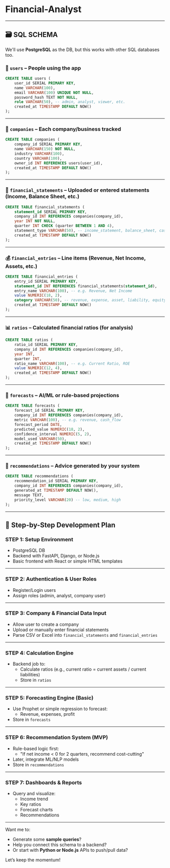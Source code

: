 # Financial-Analyst

---

## 🗃️ SQL SCHEMA

We'll use **PostgreSQL** as the DB, but this works with other SQL databases too.

### 🧍 `users` – People using the app

```sql
CREATE TABLE users (
    user_id SERIAL PRIMARY KEY,
    name VARCHAR(100),
    email VARCHAR(100) UNIQUE NOT NULL,
    password_hash TEXT NOT NULL,
    role VARCHAR(50), -- admin, analyst, viewer, etc.
    created_at TIMESTAMP DEFAULT NOW()
);
```

---

### 🏢 `companies` – Each company/business tracked

```sql
CREATE TABLE companies (
    company_id SERIAL PRIMARY KEY,
    name VARCHAR(150) NOT NULL,
    industry VARCHAR(100),
    country VARCHAR(100),
    owner_id INT REFERENCES users(user_id),
    created_at TIMESTAMP DEFAULT NOW()
);
```

---

### 📄 `financial_statements` – Uploaded or entered statements (Income, Balance Sheet, etc.)

```sql
CREATE TABLE financial_statements (
    statement_id SERIAL PRIMARY KEY,
    company_id INT REFERENCES companies(company_id),
    year INT NOT NULL,
    quarter INT CHECK (quarter BETWEEN 1 AND 4),
    statement_type VARCHAR(50), -- income_statement, balance_sheet, cash_flow
    created_at TIMESTAMP DEFAULT NOW()
);
```

---

### 💰 `financial_entries` – Line items (Revenue, Net Income, Assets, etc.)

```sql
CREATE TABLE financial_entries (
    entry_id SERIAL PRIMARY KEY,
    statement_id INT REFERENCES financial_statements(statement_id),
    entry_name VARCHAR(100), -- e.g. Revenue, Net Income
    value NUMERIC(18, 2),
    category VARCHAR(50), -- revenue, expense, asset, liability, equity
    created_at TIMESTAMP DEFAULT NOW()
);
```

---

### 📊 `ratios` – Calculated financial ratios (for analysis)

```sql
CREATE TABLE ratios (
    ratio_id SERIAL PRIMARY KEY,
    company_id INT REFERENCES companies(company_id),
    year INT,
    quarter INT,
    ratio_name VARCHAR(100), -- e.g. Current Ratio, ROE
    value NUMERIC(12, 4),
    created_at TIMESTAMP DEFAULT NOW()
);
```

---

### 🧠 `forecasts` – AI/ML or rule-based projections

```sql
CREATE TABLE forecasts (
    forecast_id SERIAL PRIMARY KEY,
    company_id INT REFERENCES companies(company_id),
    metric VARCHAR(100), -- e.g. revenue, cash_flow
    forecast_period DATE,
    predicted_value NUMERIC(18, 2),
    confidence_interval NUMERIC(5, 2),
    model_used VARCHAR(50),
    created_at TIMESTAMP DEFAULT NOW()
);
```

---

### 📌 `recommendations` – Advice generated by your system

```sql
CREATE TABLE recommendations (
    recommendation_id SERIAL PRIMARY KEY,
    company_id INT REFERENCES companies(company_id),
    generated_at TIMESTAMP DEFAULT NOW(),
    message TEXT,
    priority_level VARCHAR(20) -- low, medium, high
);
```

---

## 🚦 Step-by-Step Development Plan

### **STEP 1: Setup Environment**
- PostgreSQL DB
- Backend with FastAPI, Django, or Node.js
- Basic frontend with React or simple HTML templates

---

### **STEP 2: Authentication & User Roles**
- Register/Login users
- Assign roles (admin, analyst, company user)

---

### **STEP 3: Company & Financial Data Input**
- Allow user to create a company
- Upload or manually enter financial statements
- Parse CSV or Excel into `financial_statements` and `financial_entries`

---

### **STEP 4: Calculation Engine**
- Backend job to:
  - Calculate ratios (e.g., current ratio = current assets / current liabilities)
  - Store in `ratios`

---

### **STEP 5: Forecasting Engine (Basic)**
- Use Prophet or simple regression to forecast:
  - Revenue, expenses, profit
- Store in `forecasts`

---

### **STEP 6: Recommendation System (MVP)**
- Rule-based logic first:
  - "If net income < 0 for 2 quarters, recommend cost-cutting"
- Later, integrate ML/NLP models
- Store in `recommendations`

---

### **STEP 7: Dashboards & Reports**
- Query and visualize:
  - Income trend
  - Key ratios
  - Forecast charts
  - Recommendations

---

Want me to:
- Generate some **sample queries**?
- Help you connect this schema to a backend?
- Or start with **Python or Node.js** APIs to push/pull data?

Let’s keep the momentum!
